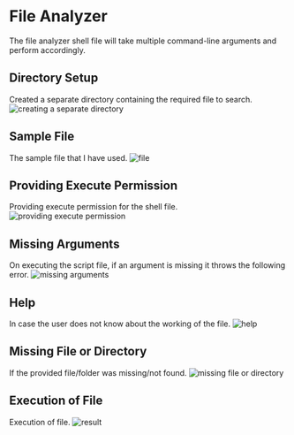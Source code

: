 # File Analyzer

The file analyzer shell file will take multiple command-line arguments and perform accordingly.

## Directory Setup
Created a separate directory containing the required file to search.
![creating a separate directory](https://github.com/user-attachments/assets/06f93ae7-15e9-4c98-a3ab-dbcf0255d072)

## Sample File
The sample file that I have used.
![file](https://github.com/user-attachments/assets/3faa4497-b319-47bf-85eb-e8ab6f2776bb)

## Providing Execute Permission
Providing execute permission for the shell file.
![providing execute permission](https://github.com/user-attachments/assets/ccbf6ca4-fa3b-4f5e-852e-5e123ffaa432)

## Missing Arguments
On executing the script file, if an argument is missing it throws the following error.
![missing arguments](https://github.com/user-attachments/assets/c26913e8-cb5a-4bad-8faa-fd09e9a83961)

## Help
In case the user does not know about the working of the file.
![help](https://github.com/user-attachments/assets/716fc31e-edae-466c-83bc-f15024fb9fc1)

## Missing File or Directory
If the provided file/folder was missing/not found.
![missing file or directory](https://github.com/user-attachments/assets/eec94d5e-bc17-40a9-9ee8-b1820439b210)

## Execution of File
Execution of file.
![result](https://github.com/user-attachments/assets/5541a5a4-595b-47b7-a4b6-e0e326d8ac2d)
